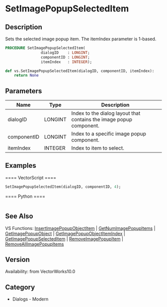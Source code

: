 # SetImagePopupSelectedItem

## Description
Sets the selected image popup item. The itemIndex parameter is 1-based.

```pascal
PROCEDURE SetImagePopupSelectedItem(
				dialogID    : LONGINT;
				componentID : LONGINT;
				itemIndex   : INTEGER);
```

```python
def vs.SetImagePopupSelectedItem(dialogID, componentID, itemIndex):
    return None
```

## Parameters
|Name|Type|Description|
|---|---|---|
|dialogID|LONGINT|Index to the dialog layout that contains the image popup component.|
|componentID|LONGINT|Index to a specific image popup component.|
|itemIndex|INTEGER|Index to item to select.|

## Examples
==== VectorScript ====
```pascal
SetImagePopupSelectedItem(dialogID, componentID, 4);
```
==== Python ====
```python

```

## See Also
VS Functions:
[InsertImagePopupObjectItem](InsertImagePopupObjectItem.md) 
| [GetNumImagePopupItems](GetNumImagePopupItems.md) 
| [GetImagePopupObject](GetImagePopupObject.md) 
| [GetImagePopupObjectItemIndex](GetImagePopupObjectItemIndex.md) 
| [GetImagePopupSelectedItem](GetImagePopupSelectedItem.md) 
| [RemoveImagePopupItem](RemoveImagePopupItem.md) 
| [RemoveAllImagePopupItems](RemoveAllImagePopupItems.md)

## Version
Availability: from VectorWorks10.0

## Category
* Dialogs - Modern

